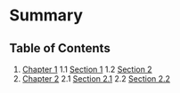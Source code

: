 # Summary

## Table of Contents 

1. [Chapter 1](page1/README.md)
    1.1 [Section 1](page1/page1-1.md)
    1.2 [Section 2](part1/page1-2.md)
2. [Chapter 2](page2/README.md)
    2.1 [Section 2.1](page2/page2-1.md)
    2.2 [Section 2.2](part2/page2-2.md)
